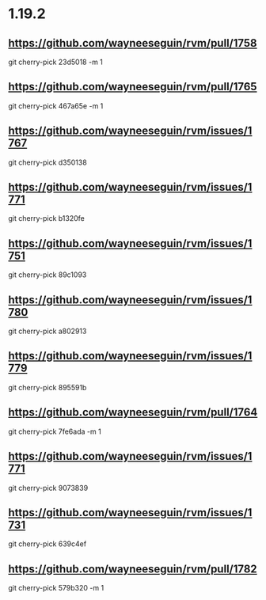 # 1.19.2

## https://github.com/wayneeseguin/rvm/pull/1758
git cherry-pick 23d5018 -m 1

## https://github.com/wayneeseguin/rvm/pull/1765
git cherry-pick 467a65e -m 1

## https://github.com/wayneeseguin/rvm/issues/1767
git cherry-pick d350138

## https://github.com/wayneeseguin/rvm/issues/1771
git cherry-pick b1320fe

## https://github.com/wayneeseguin/rvm/issues/1751
git cherry-pick 89c1093

## https://github.com/wayneeseguin/rvm/issues/1780
git cherry-pick a802913

## https://github.com/wayneeseguin/rvm/issues/1779
git cherry-pick 895591b

## https://github.com/wayneeseguin/rvm/pull/1764
git cherry-pick 7fe6ada -m 1

## https://github.com/wayneeseguin/rvm/issues/1771
git cherry-pick 9073839

## https://github.com/wayneeseguin/rvm/issues/1731
git cherry-pick 639c4ef

## https://github.com/wayneeseguin/rvm/pull/1782
git cherry-pick 579b320 -m 1
